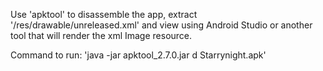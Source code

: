 Use 'apktool' to disassemble the app, extract '/res/drawable/unreleased.xml' and view using Android Studio or another tool that will render the xml Image resource.

Command to run: 'java -jar apktool_2.7.0.jar d Starrynight.apk'

